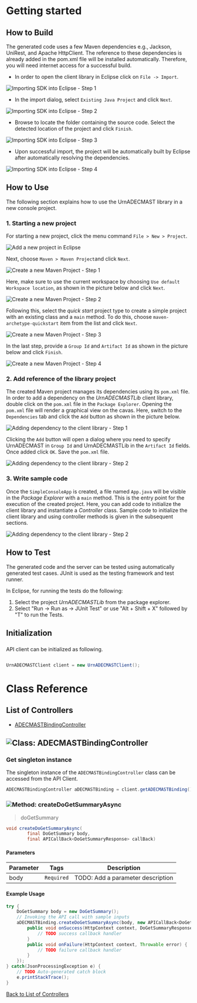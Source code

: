 # Getting started

## How to Build

The generated code uses a few Maven dependencies e.g., Jackson, UniRest,
and Apache HttpClient. The reference to these dependencies is already
added in the pom.xml file will be installed automatically. Therefore,
you will need internet access for a successful build.

* In order to open the client library in Eclipse click on ``` File -> Import ```.

![Importing SDK into Eclipse - Step 1](https://apidocs.io/illustration/java?step=import0&workspaceFolder=urn%3AADEC_MAST-Java&workspaceName=UrnADECMAST&projectName=UrnADECMASTLib&rootNamespace=edu4547.stsci.faxafloi)

* In the import dialog, select ``` Existing Java Project ``` and click ``` Next ```.

![Importing SDK into Eclipse - Step 2](https://apidocs.io/illustration/java?step=import1&workspaceFolder=urn%3AADEC_MAST-Java&workspaceName=UrnADECMAST&projectName=UrnADECMASTLib&rootNamespace=edu4547.stsci.faxafloi)

* Browse to locate the folder containing the source code. Select the detected location of the project and click ``` Finish ```.

![Importing SDK into Eclipse - Step 3](https://apidocs.io/illustration/java?step=import2&workspaceFolder=urn%3AADEC_MAST-Java&workspaceName=UrnADECMAST&projectName=UrnADECMASTLib&rootNamespace=edu4547.stsci.faxafloi)

* Upon successful import, the project will be automatically built by Eclipse after automatically resolving the dependencies.

![Importing SDK into Eclipse - Step 4](https://apidocs.io/illustration/java?step=import3&workspaceFolder=urn%3AADEC_MAST-Java&workspaceName=UrnADECMAST&projectName=UrnADECMASTLib&rootNamespace=edu4547.stsci.faxafloi)

## How to Use

The following section explains how to use the UrnADECMAST library in a new console project.

### 1. Starting a new project

For starting a new project, click the menu command ``` File > New > Project ```.

![Add a new project in Eclipse](https://apidocs.io/illustration/java?step=createNewProject0&workspaceFolder=urn%3AADEC_MAST-Java&workspaceName=UrnADECMAST&projectName=UrnADECMASTLib&rootNamespace=edu4547.stsci.faxafloi)

Next, choose ``` Maven > Maven Project ```and click ``` Next ```.

![Create a new Maven Project - Step 1](https://apidocs.io/illustration/java?step=createNewProject1&workspaceFolder=urn%3AADEC_MAST-Java&workspaceName=UrnADECMAST&projectName=UrnADECMASTLib&rootNamespace=edu4547.stsci.faxafloi)

Here, make sure to use the current workspace by choosing ``` Use default Workspace location ```, as shown in the picture below and click ``` Next ```.

![Create a new Maven Project - Step 2](https://apidocs.io/illustration/java?step=createNewProject2&workspaceFolder=urn%3AADEC_MAST-Java&workspaceName=UrnADECMAST&projectName=UrnADECMASTLib&rootNamespace=edu4547.stsci.faxafloi)

Following this, select the *quick start* project type to create a simple project with an existing class and a ``` main ``` method. To do this, choose ``` maven-archetype-quickstart ``` item from the list and click ``` Next ```.

![Create a new Maven Project - Step 3](https://apidocs.io/illustration/java?step=createNewProject3&workspaceFolder=urn%3AADEC_MAST-Java&workspaceName=UrnADECMAST&projectName=UrnADECMASTLib&rootNamespace=edu4547.stsci.faxafloi)

In the last step, provide a ``` Group Id ``` and ``` Artifact Id ``` as shown in the picture below and click ``` Finish ```.

![Create a new Maven Project - Step 4](https://apidocs.io/illustration/java?step=createNewProject4&workspaceFolder=urn%3AADEC_MAST-Java&workspaceName=UrnADECMAST&projectName=UrnADECMASTLib&rootNamespace=edu4547.stsci.faxafloi)

### 2. Add reference of the library project

The created Maven project manages its dependencies using its ``` pom.xml ``` file. In order to add a dependency on the *UrnADECMASTLib* client library, double click on the ``` pom.xml ``` file in the ``` Package Explorer ```. Opening the ``` pom.xml ``` file will render a graphical view on the cavas. Here, switch to the ``` Dependencies ``` tab and click the ``` Add ``` button as shown in the picture below.

![Adding dependency to the client library - Step 1](https://apidocs.io/illustration/java?step=testProject0&workspaceFolder=urn%3AADEC_MAST-Java&workspaceName=UrnADECMAST&projectName=UrnADECMASTLib&rootNamespace=edu4547.stsci.faxafloi)

Clicking the ``` Add ``` button will open a dialog where you need to specify UrnADECMAST in ``` Group Id ``` and UrnADECMASTLib in the ``` Artifact Id ``` fields. Once added click ``` OK ```. Save the ``` pom.xml ``` file.

![Adding dependency to the client library - Step 2](https://apidocs.io/illustration/java?step=testProject1&workspaceFolder=urn%3AADEC_MAST-Java&workspaceName=UrnADECMAST&projectName=UrnADECMASTLib&rootNamespace=edu4547.stsci.faxafloi)

### 3. Write sample code

Once the ``` SimpleConsoleApp ``` is created, a file named ``` App.java ``` will be visible in the *Package Explorer* with a ``` main ``` method. This is the entry point for the execution of the created project.
Here, you can add code to initialize the client library and instantiate a *Controller* class. Sample code to initialize the client library and using controller methods is given in the subsequent sections.

![Adding dependency to the client library - Step 2](https://apidocs.io/illustration/java?step=testProject2&workspaceFolder=urn%3AADEC_MAST-Java&workspaceName=UrnADECMAST&projectName=UrnADECMASTLib&rootNamespace=edu4547.stsci.faxafloi)

## How to Test

The generated code and the server can be tested using automatically generated test cases. 
JUnit is used as the testing framework and test runner.

In Eclipse, for running the tests do the following:

1. Select the project *UrnADECMASTLib* from the package explorer.
2. Select "Run -> Run as -> JUnit Test" or use "Alt + Shift + X" followed by "T" to run the Tests.

## Initialization

### 

API client can be initialized as following.

```java

UrnADECMASTClient client = new UrnADECMASTClient();
```


# Class Reference

## <a name="list_of_controllers"></a>List of Controllers

* [ADECMASTBindingController](#adecmast_binding_controller)

## <a name="adecmast_binding_controller"></a>![Class: ](https://apidocs.io/img/class.png "edu4547.stsci.faxafloi.controllers.ADECMASTBindingController") ADECMASTBindingController

### Get singleton instance

The singleton instance of the ``` ADECMASTBindingController ``` class can be accessed from the API Client.

```java
ADECMASTBindingController aDECMASTBinding = client.getADECMASTBinding();
```

### <a name="create_do_get_summary_async"></a>![Method: ](https://apidocs.io/img/method.png "edu4547.stsci.faxafloi.controllers.ADECMASTBindingController.createDoGetSummaryAsync") createDoGetSummaryAsync

> doGetSummary


```java
void createDoGetSummaryAsync(
        final DoGetSummary body,
        final APICallBack<DoGetSummaryResponse> callBack)
```

#### Parameters

| Parameter | Tags | Description |
|-----------|------|-------------|
| body |  ``` Required ```  | TODO: Add a parameter description |


#### Example Usage

```java
try {
    DoGetSummary body = new DoGetSummary();
    // Invoking the API call with sample inputs
    aDECMASTBinding.createDoGetSummaryAsync(body, new APICallBack<DoGetSummaryResponse>() {
        public void onSuccess(HttpContext context, DoGetSummaryResponse response) {
            // TODO success callback handler
        }
        public void onFailure(HttpContext context, Throwable error) {
            // TODO failure callback handler
        }
    });
} catch(JsonProcessingException e) {
    // TODO Auto-generated catch block
    e.printStackTrace();
}
```


[Back to List of Controllers](#list_of_controllers)



